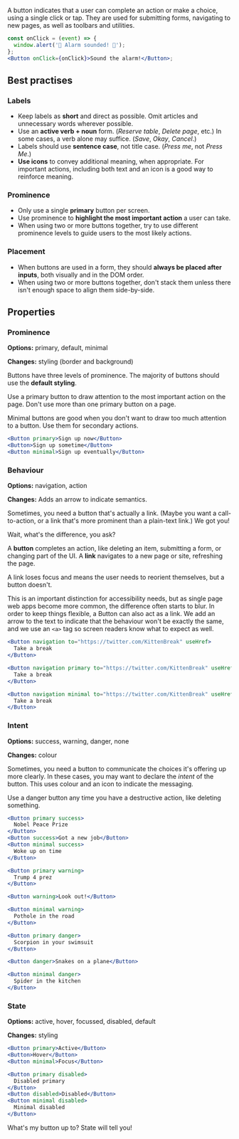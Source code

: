 A button indicates that a user can complete an action or make a choice, using a single click or tap. They are used for submitting forms, navigating to new pages, as well as toolbars and utilities.

```jsx
const onClick = (event) => {
  window.alert('🚨 Alarm sounded! 🚨');
};
<Button onClick={onClick}>Sound the alarm!</Button>;
```

## Best practises

### Labels

- Keep labels as **short** and direct as possible. Omit articles and unnecessary words wherever possible.
- Use an **active verb + noun** form. (_Reserve table_, _Delete page_, etc.) In some cases, a verb alone may suffice. (_Save_, _Okay_, _Cancel_.)
- Labels should use **sentence case**, not title case. (_Press me_, not _Press Me_.)
- **Use icons** to convey additional meaning, when appropriate. For important actions, including both text and an icon is a good way to reinforce meaning.

### Prominence

- Only use a single **primary** button per screen.
- Use prominence to **highlight the most important action** a user can take.
- When using two or more buttons together, try to use different prominence levels to guide users to the most likely actions.

### Placement

- When buttons are used in a form, they should **always be placed after inputs**, both visually and in the DOM order.
- When using two or more buttons together, don't stack them unless there isn't enough space to align them side-by-side.

## Properties

### Prominence

**Options:** primary, default, minimal

**Changes:** styling (border and background)

Buttons have three levels of prominence. The majority of buttons should use the **default styling**.

Use a primary button to draw attention to the most important action on the page. Don't use more than one primary button on a page.

Minimal buttons are good when you don't want to draw too much attention to a button. Use them for secondary actions.

```jsx
<Button primary>Sign up now</Button>
<Button>Sign up sometime</Button>
<Button minimal>Sign up eventually</Button>
```

### Behaviour

**Options:** navigation, action

**Changes:** Adds an arrow to indicate semantics.

Sometimes, you need a button that's actually a link. (Maybe you want a call-to-action, or a link that's more prominent than a plain-text link.) We got you!

Wait, what's the difference, you ask?

A **button** completes an action, like deleting an item, submitting a form, or changing part of the UI. A **link** navigates to a new page or site, refreshing the page.

A link loses focus and means the user needs to reorient themselves, but a button doesn't.

This is an important distinction for accessibility needs, but as single page web apps become more common, the difference often starts to blur. In order to keep things flexible, a Button can also act as a link. We add an arrow to the text to indicate that the behaviour won't be exactly the same, and we use an `<a>` tag so screen readers know what to expect as well.

```jsx
<Button navigation to="https://twitter.com/KittenBreak" useHref>
  Take a break
</Button>

<Button navigation primary to="https://twitter.com/KittenBreak" useHref>
  Take a break
</Button>

<Button navigation minimal to="https://twitter.com/KittenBreak" useHref>
  Take a break
</Button>
```

### Intent

**Options:** success, warning, danger, none

**Changes:** colour

Sometimes, you need a button to communicate the choices it's offering up more clearly. In these cases, you may want to declare the _intent_ of the button. This uses colour and an icon to indicate the messaging.

Use a danger button any time you have a destructive action, like deleting something.

```jsx
<Button primary success>
  Nobel Peace Prize
</Button>
<Button success>Got a new job</Button>
<Button minimal success>
  Woke up on time
</Button>
```

```jsx
<Button primary warning>
  Trump 4 prez
</Button>

<Button warning>Look out!</Button>

<Button minimal warning>
  Pothole in the road
</Button>
```

```jsx
<Button primary danger>
  Scorpion in your swimsuit
</Button>

<Button danger>Snakes on a plane</Button>

<Button minimal danger>
  Spider in the kitchen
</Button>
```

### State

**Options:** active, hover, focussed, disabled, default

**Changes:** styling

```jsx
<Button primary>Active</Button>
<Button>Hover</Button>
<Button minimal>Focus</Button>
```

```jsx
<Button primary disabled>
  Disabled primary
</Button>
<Button disabled>Disabled</Button>
<Button minimal disabled>
  Minimal disabled
</Button>
```

What's my button up to? State will tell you!
